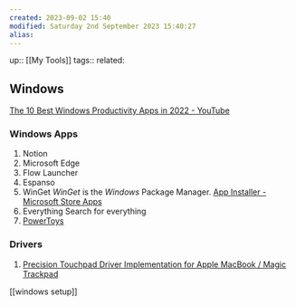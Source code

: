 ```yaml
---
created: 2023-09-02 15:40 
modified: Saturday 2nd September 2023 15:40:27
alias: 
---
```

up::  [[My Tools]]
tags:: 
related: 

## Windows

[The 10 Best Windows Productivity Apps in 2022 - YouTube](https://www.youtube.com/watch?v=BQKfAxFgi-E)

### Windows Apps
1. Notion
2. Microsoft Edge
3. Flow Launcher
4. Espanso
5. WinGet
	_WinGet_ is the _Windows_ Package Manager.
	[App Installer - Microsoft Store Apps](https://apps.microsoft.com/store/detail/app-installer/9NBLGGH4NNS1?hl=en-us&gl=us)
6. Everything
	Search for everything
7. [PowerToys](https://github.com/microsoft/PowerToys/releases/)

### Drivers
1. [Precision Touchpad Driver Implementation for Apple MacBook / Magic Trackpad](https://github.com/imbushuo/mac-precision-touchpad)

[[windows setup]]